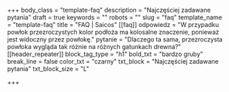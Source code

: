 +++
body_class = "template-faq"
description = "Najczęściej zadawane pytania"
draft = true
keywords = ""
robots = ""
slug = "faq"
template_name = "template-faq"
title = "FAQ | Saicos"
[[faq]]
odpowiedz = "W przypadku powłok przezroczystych kolor podłoża ma kolosalne znaczenie, ponieważ jest widoczny przez powłokę."
pytanie = "Dlaczego ta sama, przezroczysta powłoka wygląda tak różnie na różnych gatunkach drewna?"
[[header_repeater]]
block_tag_type = "h1"
bold_txt = "bardzo gruby"
break_line = false
color_txt = "czarny"
txt_block = "Najczęściej zadawane pytania"
txt_block_size = "L"

+++
